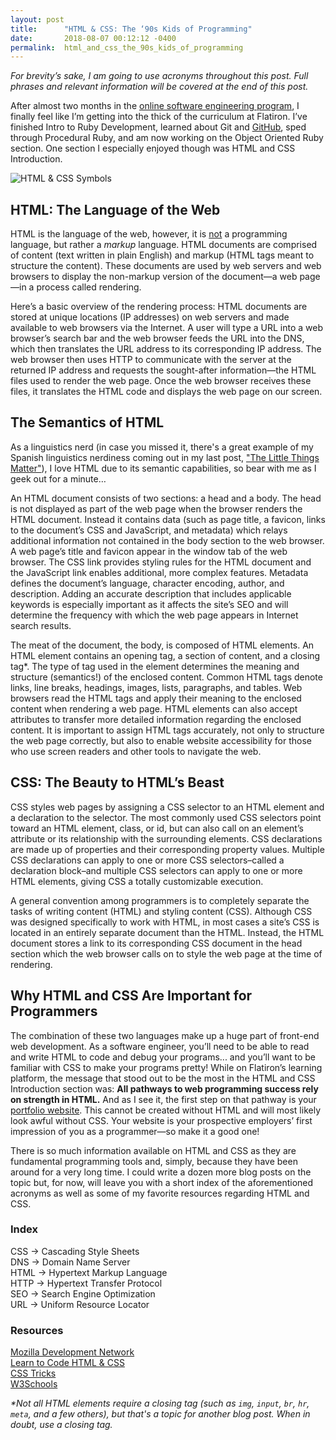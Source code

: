 ```yaml
---
layout: post
title:      "HTML & CSS: The ‘90s Kids of Programming"
date:       2018-08-07 00:12:12 -0400
permalink:  html_and_css_the_90s_kids_of_programming
---
```


_For brevity’s sake, I am going to use acronyms throughout this post. Full phrases and relevant information will be covered at the end of this post._

After almost two months in the [online software engineering program](https://flatironschool.com/career-courses/coding-bootcamp/online/), I finally feel like I’m getting into the thick of the curriculum at Flatiron. I’ve finished Intro to Ruby Development, learned about Git and [GitHub](https://github.com/meg-gutshall), sped through Procedural Ruby, and am now working on the Object Oriented Ruby section. One section I especially enjoyed though was HTML and CSS Introduction.

![HTML & CSS Symbols](https://meghangutshall.com/uploads/1/1/9/5/119558693/html-css_orig.png)

## HTML: The Language of the Web

HTML is the language of the web, however, it is <ins>not</ins> a programming language, but rather a _markup_ language. HTML documents are comprised of content (text written in plain English) and markup (HTML tags meant to structure the content). These documents are used by web servers and web browsers to display the non-markup version of the document—a web page—in a process called rendering.

Here’s a basic overview of the rendering process: HTML documents are stored at unique locations (IP addresses) on web servers and made available to web browsers via the Internet. A user will type a URL into a web browser’s search bar and the web browser feeds the URL into the DNS, which then translates the URL address to its corresponding IP address. The web browser then uses HTTP to communicate with the server at the returned IP address and requests the sought-after information—the HTML files used to render the web page. Once the web browser receives these files, it translates the HTML code and displays the web page on our screen.

## The Semantics of HTML

As a linguistics nerd (in case you missed it, there's a great example of my Spanish linguistics nerdiness coming out in my last post, ["The Little Things Matter"](https://meghangutshall.com/my-blog/the-little-things-matter)), I love HTML due to its semantic capabilities, so bear with me as I geek out for a minute…

An HTML document consists of two sections: a head and a body. The head is not displayed as part of the web page when the browser renders the HTML document. Instead it contains data (such as page title, a favicon, links to the document’s CSS and JavaScript, and metadata) which relays additional information not contained in the body section to the web browser. A web page’s title and favicon appear in the window tab of the web browser. The CSS link provides styling rules for the HTML document and the JavaScript link enables additional, more complex features. Metadata defines the document’s language, character encoding, author, and description. Adding an accurate description that includes applicable keywords is especially important as it affects the site’s SEO and will determine the frequency with which the web page appears in Internet search results.

The meat of the document, the body, is composed of HTML elements. An HTML element contains an opening tag, a section of content, and a closing tag*. The type of tag used in the element determines the meaning and structure (semantics!) of the enclosed content. Common HTML tags denote links, line breaks, headings, images, lists, paragraphs, and tables. Web browsers read the HTML tags and apply their meaning to the enclosed content when rendering a web page. HTML elements can also accept attributes to transfer more detailed information regarding the enclosed content. It is important to assign HTML tags accurately, not only to structure the web page correctly, but also to enable website accessibility for those who use screen readers and other tools to navigate the web.

## CSS: The Beauty to HTML’s Beast

CSS styles web pages by assigning a CSS selector to an HTML element and a declaration to the selector. The most commonly used CSS selectors point toward an HTML element, class, or id, but can also call on an element’s attribute or its relationship with the surrounding elements. CSS declarations are made up of properties and their corresponding property values. Multiple CSS declarations can apply to one or more CSS selectors–called a declaration block–and multiple CSS selectors can apply to one or more HTML elements, giving CSS a totally customizable execution.

A general convention among programmers is to completely separate the tasks of writing content (HTML) and styling content (CSS). Although CSS was designed specifically to work with HTML, in most cases a site’s CSS is located in an entirely separate document than the HTML. Instead, the HTML document stores a link to its corresponding CSS document in the head section which the web browser calls on to style the web page at the time of rendering.

## Why HTML and CSS Are Important for Programmers

The combination of these two languages make up a huge part of front-end web development. As a software engineer, you’ll need to be able to read and write HTML to code and debug your programs... and you’ll want to be familiar with CSS to make your programs pretty! While on Flatiron’s learning platform, the message that stood out to be the most in the HTML and CSS Introduction section was: **All pathways to web programming success rely on strength in HTML.** And as I see it, the first step on that pathway is your [portfolio website](https://meghangutshall.com/). This cannot be created without HTML and will most likely look awful without CSS. Your website is your prospective employers’ first impression of you as a programmer—so make it a good one!

There is so much information available on HTML and CSS as they are fundamental programming tools and, simply, because they have been around for a very long time. I could write a dozen more blog posts on the topic but, for now, will leave you with a short index of the aforementioned acronyms as well as some of my favorite resources regarding HTML and CSS.

### Index

CSS → Cascading Style Sheets<br>
DNS → Domain Name Server<br>
HTML → Hypertext Markup Language<br>
HTTP → Hypertext Transfer Protocol<br>
SEO → Search Engine Optimization<br>
URL → Uniform Resource Locator<br>

### Resources

[Mozilla Development Network](https://developer.mozilla.org/en-US/docs/Learn/HTML)<br>
[Learn to Code HTML & CSS](https://learn.shayhowe.com/html-css/)<br>
[CSS Tricks](https://css-tricks.com/guides/)<br>
[W3Schools](https://www.w3schools.com/)

_*Not all HTML elements require a closing tag (such as `img`, `input`, `br`, `hr`, `meta`, and a few others), but that's a topic for another blog post. When in doubt, use a closing tag._
